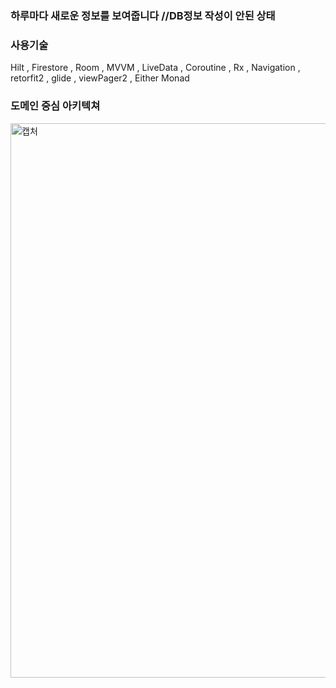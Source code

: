 ### 하루마다 새로운 정보를 보여줍니다 //DB정보 작성이 안된 상태


### 사용기술
Hilt , Firestore , Room , MVVM , LiveData , Coroutine , Rx , Navigation , retorfit2 , glide , viewPager2 , Either Monad


### 도메인 중심 아키텍쳐
<img width="887" alt="캡처" src="https://user-images.githubusercontent.com/65164183/119759889-ff98f500-bee3-11eb-8d9c-7516f9336a80.PNG">
